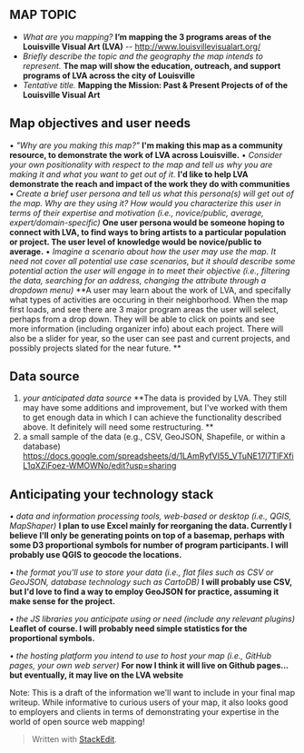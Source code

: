 

MAP TOPIC
---------
 - *What are you mapping?*  **I’m mapping the 3 programs areas of the Louisville Visual Art (LVA)** -- http://www.louisvillevisualart.org/
 - *Briefly describe the topic and the geography the map intends to represent.* **The map will show the education, outreach, and support programs of LVA across the city of Louisville**
 - *Tentative title.* **Mapping the Mission: Past & Present Projects of of the Louisville Visual Art**

Map objectives and user needs
---------
•	*"Why are you making this map?"* **I'm making this map as a community resource, to demonstrate the work of LVA across Louisville.**
•	*Consider your own positionality with respect to the map and tell us why you are making it and what you want to get out of it*. **I'd like to help LVA demonstrate the reach and impact of the work they do with communities**
•	*Create a brief user persona and tell us what this persona(s) will get out of the map. Why are they using it? How would you characterize this user in terms of their expertise and motivation (i.e., novice/public, average, expert/domain-specific)* **One user persona would be someone hoping to connect with LVA, to find ways to bring artists to a particular population or project. The user level of knowledge would be novice/public to average.**
•	*Imagine a scenario about how the user may use the map. It need not cover all potential use case scenarios, but it should describe some potential action the user will engage in to meet their objective (i.e., filtering the data, searching for an address, changing the attribute through a dropdown menu)*  **A user may learn about the work of LVA, and specifally what types of activities are occuring in their neighborhood. When the map first loads, and see there are 3 major program areas the user will select, perhaps from a drop down. They will be able to click on points and see more information (including organizer info) about each project. There will also be a slider for year, so the user can see past and current projects, and possibly projects slated for the near future. **

Data source
---------
1. *your anticipated data source* **The data is provided by LVA. They still may have some additions and improvement, but I've worked with them to get enough data in which I can achieve the functionality described above. It definitely will need some restructuring. **
2. a small sample of the data (e.g., CSV, GeoJSON, Shapefile, or within a database)
https://docs.google.com/spreadsheets/d/1LAmRyfVI55_VTuNE17l7TlFXfiL1qXZiFoez-WMOWNo/edit?usp=sharing

Anticipating your technology stack
----------------------------------
*•	data and information processing tools, web-based or desktop (i.e., QGIS, MapShaper)* **I plan to use Excel mainly for reorganing the data. Currently I believe I'll only be generating points on top of a basemap, perhaps with some D3 proportional symbols for number of program participants. I will probably use QGIS to geocode the locations.**

*•	the format you'll use to store your data (i.e., flat files such as CSV or GeoJSON, database technology such as CartoDB)* **I will probably use CSV, but I'd love to find a way to employ GeoJSON for practice, assuming it make sense for the project.**

*•	the JS libraries you anticipate using or need (include any relevant plugins)* **Leaflet of course. I will probably need simple statistics for the proportional symbols.**

*•	the hosting platform you intend to use to host your map (i.e., GitHub pages, your own web server)* **For now I think it will live on Github pages... but eventually, it may live on the LVA website**


Note: This is a draft of the information we'll want to include in your final map writeup. While informative to curious users of your map, it also looks good to employers and clients in terms of demonstrating your expertise in the world of open source web mapping!



> Written with [StackEdit](https://stackedit.io/).
